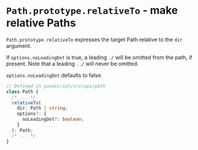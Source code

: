 # `Path.prototype.relativeTo` - make relative Paths

`Path.prototype.relativeTo` expresses the target Path relative to the `dir` argument.

If `options.noLeadingDot` is true, a leading `./` will be omitted from the path, if present. Note that a leading `../` will never be omitted.

`options.noLeadingDot` defaults to false.

```ts
// Defined in yavascript/src/api/path
class Path {
  /* ... */
  relativeTo(
    dir: Path | string,
    options?: {
      noLeadingDot?: boolean;
    }
  ): Path;
  /* ... */
}
```
